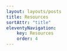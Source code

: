```yaml
---
layout: layouts/posts
title: Resources
sortAttr: "title"
eleventyNavigation:
    key: Resources
    order: 4
---
```

